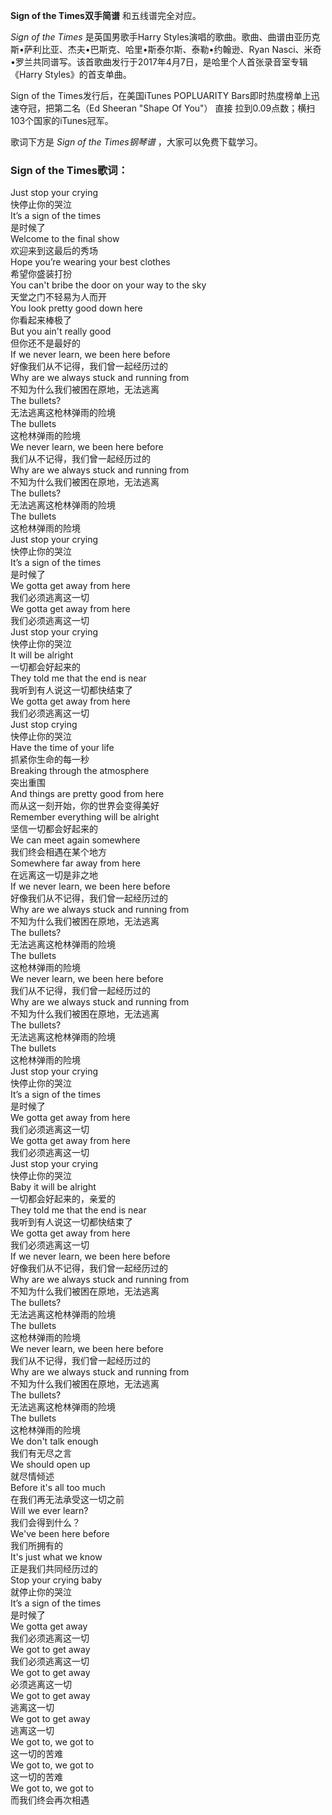 

**Sign of the Times双手简谱** 和五线谱完全对应。

_Sign of the Times_ 是英国男歌手Harry
Styles演唱的歌曲。歌曲、曲谱由亚历克斯•萨利比亚、杰夫•巴斯克、哈里•斯泰尔斯、泰勒•约翰逊、Ryan
Nasci、米奇•罗兰共同谱写。该首歌曲发行于2017年4月7日，是哈里个人首张录音室专辑《Harry Styles》的首支单曲。

Sign of the Times发行后，在美国iTunes POPLUARITY Bars即时热度榜单上迅速夺冠，把第二名（Ed Sheeran
"Shape Of You"） 直接 拉到0.09点数；横扫103个国家的iTunes冠军。

歌词下方是 _Sign of the Times钢琴谱_ ，大家可以免费下载学习。

### Sign of the Times歌词：

Just stop your crying  
快停止你的哭泣  
It’s a sign of the times  
是时候了  
Welcome to the final show  
欢迎来到这最后的秀场  
Hope you’re wearing your best clothes  
希望你盛装打扮  
You can't bribe the door on your way to the sky  
天堂之门不轻易为人而开  
You look pretty good down here  
你看起来棒极了  
But you ain't really good  
但你还不是最好的  
If we never learn, we been here before  
好像我们从不记得，我们曾一起经历过的  
Why are we always stuck and running from  
不知为什么我们被困在原地，无法逃离  
The bullets?  
无法逃离这枪林弹雨的险境  
The bullets  
这枪林弹雨的险境  
We never learn, we been here before  
我们从不记得，我们曾一起经历过的  
Why are we always stuck and running from  
不知为什么我们被困在原地，无法逃离  
The bullets?  
无法逃离这枪林弹雨的险境  
The bullets  
这枪林弹雨的险境  
Just stop your crying  
快停止你的哭泣  
It’s a sign of the times  
是时候了  
We gotta get away from here  
我们必须逃离这一切  
We gotta get away from here  
我们必须逃离这一切  
Just stop your crying  
快停止你的哭泣  
It will be alright  
一切都会好起来的  
They told me that the end is near  
我听到有人说这一切都快结束了  
We gotta get away from here  
我们必须逃离这一切  
Just stop crying  
快停止你的哭泣  
Have the time of your life  
抓紧你生命的每一秒  
Breaking through the atmosphere  
突出重围  
And things are pretty good from here  
而从这一刻开始，你的世界会变得美好  
Remember everything will be alright  
坚信一切都会好起来的  
We can meet again somewhere  
我们终会相遇在某个地方  
Somewhere far away from here  
在远离这一切是非之地  
If we never learn, we been here before  
好像我们从不记得，我们曾一起经历过的  
Why are we always stuck and running from  
不知为什么我们被困在原地，无法逃离  
The bullets?  
无法逃离这枪林弹雨的险境  
The bullets  
这枪林弹雨的险境  
We never learn, we been here before  
我们从不记得，我们曾一起经历过的  
Why are we always stuck and running from  
不知为什么我们被困在原地，无法逃离  
The bullets?  
无法逃离这枪林弹雨的险境  
The bullets  
这枪林弹雨的险境  
Just stop your crying  
快停止你的哭泣  
It’s a sign of the times  
是时候了  
We gotta get away from here  
我们必须逃离这一切  
We gotta get away from here  
我们必须逃离这一切  
Just stop your crying  
快停止你的哭泣  
Baby it will be alright  
一切都会好起来的，亲爱的  
They told me that the end is near  
我听到有人说这一切都快结束了  
We gotta get away from here  
我们必须逃离这一切  
If we never learn, we been here before  
好像我们从不记得，我们曾一起经历过的  
Why are we always stuck and running from  
不知为什么我们被困在原地，无法逃离  
The bullets?  
无法逃离这枪林弹雨的险境  
The bullets  
这枪林弹雨的险境  
We never learn, we been here before  
我们从不记得，我们曾一起经历过的  
Why are we always stuck and running from  
不知为什么我们被困在原地，无法逃离  
The bullets?  
无法逃离这枪林弹雨的险境  
The bullets  
这枪林弹雨的险境  
We don't talk enough  
我们有无尽之言  
We should open up  
就尽情倾述  
Before it's all too much  
在我们再无法承受这一切之前  
Will we ever learn?  
我们会得到什么？  
We've been here before  
我们所拥有的  
It's just what we know  
正是我们共同经历过的  
Stop your crying baby  
就停止你的哭泣  
It’s a sign of the times  
是时候了  
We gotta get away  
我们必须逃离这一切  
We got to get away  
我们必须逃离这一切  
We got to get away  
必须逃离这一切  
We got to get away  
逃离这一切  
We got to get away  
逃离这一切  
We got to, we got to  
这一切的苦难  
We got to, we got to  
这一切的苦难  
We got to, we got to  
而我们终会再次相遇

